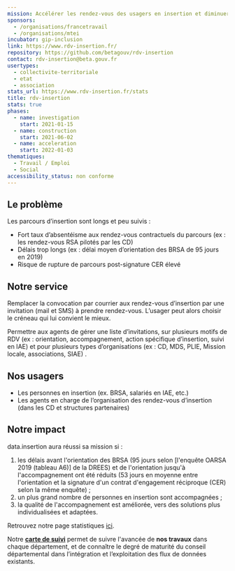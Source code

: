 ```yaml
---
mission: Accélérer les rendez-vous des usagers en insertion et diminuer le taux d'absentéisme
sponsors:
  - /organisations/francetravail
  - /organisations/mtei
incubator: gip-inclusion
link: https://www.rdv-insertion.fr/
repository: https://github.com/betagouv/rdv-insertion
contact: rdv-insertion@beta.gouv.fr
usertypes:
  - collectivite-territoriale
  - etat
  - association
stats_url: https://www.rdv-insertion.fr/stats
title: rdv-insertion
stats: true
phases:
  - name: investigation
    start: 2021-01-15
  - name: construction
    start: 2021-06-02
  - name: acceleration
    start: 2022-01-03
thematiques:
  - Travail / Emploi
  - Social
accessibility_status: non conforme
---
```

## Le problème

Les parcours d’insertion sont longs et peu suivis :

- Fort taux d’absentéisme aux rendez-vous contractuels du parcours (ex : les rendez-vous RSA pilotés par les CD)
- Délais trop longs (ex : délai moyen d’orientation des BRSA de 95 jours en 2019)
- Risque de rupture de parcours post-signature CER élevé

## Notre service

Remplacer la convocation par courrier aux rendez-vous d’insertion par une invitation (mail et SMS) à prendre rendez-vous. L’usager peut alors choisir le créneau qui lui convient le mieux.

Permettre aux agents de gérer une liste d’invitations, sur plusieurs motifs de RDV (ex : orientation, accompagnement, action spécifique d’insertion, suivi en IAE) et pour plusieurs types d’organisations (ex : CD, MDS, PLIE, Mission locale, associations, SIAE)
.

## Nos usagers

- Les personnes en insertion (ex. BRSA, salariés en IAE, etc.)
- Les agents en charge de l’organisation des rendez-vous d’insertion (dans les CD et structures partenaires)

## Notre impact

data.insertion aura réussi sa mission si :

1. les délais avant l'orientation des BRSA (95 jours selon \[l'enquête OARSA 2019 (tableau A6)] de la DREES) et de l'orientation jusqu'à l'accompagnement ont été réduits (53 jours en moyenne entre l'orientation et la signature d'un contrat d'engagement réciproque (CER) selon la même enquête) ;
2. un plus grand nombre de personnes en insertion sont accompagnées ;
3. la qualité de l'accompagnement est améliorée, vers des solutions plus individualisées et adaptées.

Retrouvez notre page statistiques [ici](https://www.rdv-insertion.fr/stats).

Notre **[carte de suivi](https://betagouv.github.io/stats-data-insertion/)** permet de suivre l'avancée de **nos travaux** dans chaque département, et de connaître le degré de maturité du conseil départemental dans l’intégration et l’exploitation des flux de données existants.
